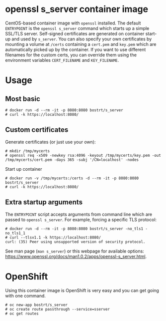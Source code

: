 # openssl s_server container image

CentOS-based container image with `openssl` installed. The default `ENTRYPOINT` is the `openssl s_server`
command which starts up a simple SSL/TLS server. Self-signed certificates are generated on container start-up and 
used by `s_server`. You can also specify your own certificates by mounting a volume at `/certs` containing a 
`cert.pem` and `key.pem` which are automatically picked up by the container. If you want to use different filenames
for the custom certs, you can override them using the environment variables `CERT_FILENAME` and `KEY_FILENAME`.

# Usage

## Most basic

```
# docker run -d --rm -it -p 8080:8080 bostrt/s_server
# curl -k https://localhost:8080/
```

## Custom certificates

Generate certificates (or just use your own):
```
# mkdir /tmp/mycerts
# openssl req -x509 -newkey rsa:4096 -keyout /tmp/mycerts/key.pem -out /tmp/mycerts/cert.pem -days 365 -subj '/CN=localhost' -nodes
```

Start up container
```
# docker run -v /tmp/mycerts:/certs -d --rm -it -p 8080:8080 bostrt/s_server
# curl -k https://localhost:8080/
```

## Extra startup arguments

The `ENTRYPOINT` script accepts arguments from command line which are passed to `openssl s_server`. For example, forcing a specific TLS protocol:
```
# docker run -d --rm -it -p 8080:8080 bostrt/s_server -no_tls1 -no_tls1_1
# curl --tlsv1.1 -k https://localhost:8080/
curl: (35) Peer using unsupported version of security protocol.
```

See man page (`man s_server`) or this webpage for available options: <https://www.openssl.org/docs/man1.0.2/apps/openssl-s_server.html>.

# OpenShift

Using this container image is OpenShift is very easy and you can get going with one command.

```
# oc new-app bostrt/s_server
# oc create route passthrough --service=sserver
# oc get routes
```
